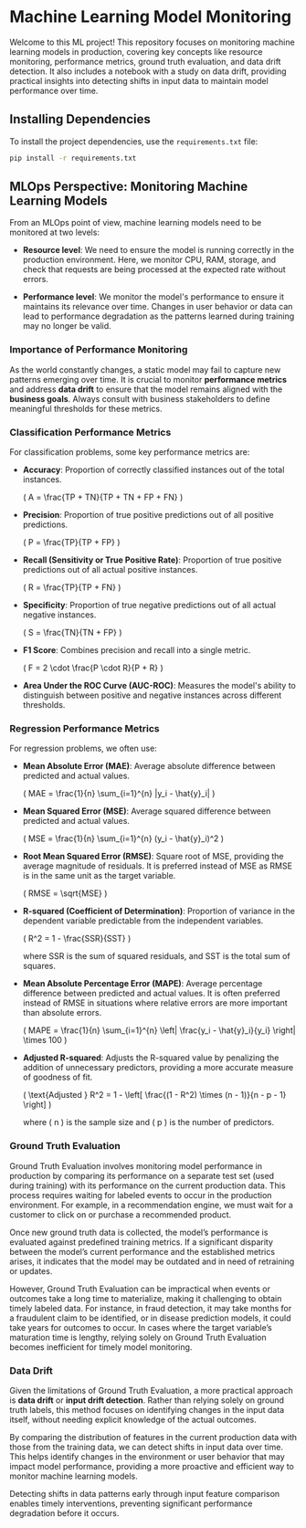 # Machine Learning Model Monitoring

Welcome to this ML project! This repository focuses on monitoring machine learning models in production, covering key concepts like resource monitoring, performance metrics, ground truth evaluation, and data drift detection. It also includes a notebook with a study on data drift, providing practical insights into detecting shifts in input data to maintain model performance over time.

## Installing Dependencies

To install the project dependencies, use the `requirements.txt` file:

```sh
pip install -r requirements.txt
```

## MLOps Perspective: Monitoring Machine Learning Models

From an MLOps point of view, machine learning models need to be monitored at two levels:

- **Resource level**: We need to ensure the model is running correctly in the production environment. Here, we monitor CPU, RAM, storage, and check that requests are being processed at the expected rate without errors.
  
- **Performance level**: We monitor the model's performance to ensure it maintains its relevance over time. Changes in user behavior or data can lead to performance degradation as the patterns learned during training may no longer be valid.

### Importance of Performance Monitoring

As the world constantly changes, a static model may fail to capture new patterns emerging over time. It is crucial to monitor **performance metrics** and address **data drift** to ensure that the model remains aligned with the **business goals**. Always consult with business stakeholders to define meaningful thresholds for these metrics.

### Classification Performance Metrics

For classification problems, some key performance metrics are:

- **Accuracy**: Proportion of correctly classified instances out of the total instances.

  \( A = \frac{TP + TN}{TP + TN + FP + FN} \)

- **Precision**: Proportion of true positive predictions out of all positive predictions.

  \( P = \frac{TP}{TP + FP} \)

- **Recall (Sensitivity or True Positive Rate)**: Proportion of true positive predictions out of all actual positive instances.

  \( R = \frac{TP}{TP + FN} \)

- **Specificity**: Proportion of true negative predictions out of all actual negative instances.

  \( S = \frac{TN}{TN + FP} \)

- **F1 Score**: Combines precision and recall into a single metric.

  \( F = 2 \cdot \frac{P \cdot R}{P + R} \)

- **Area Under the ROC Curve (AUC-ROC)**: Measures the model's ability to distinguish between positive and negative instances across different thresholds.

### Regression Performance Metrics

For regression problems, we often use:

- **Mean Absolute Error (MAE)**: Average absolute difference between predicted and actual values.

  \( MAE = \frac{1}{n} \sum_{i=1}^{n} |y_i - \hat{y}_i| \)

- **Mean Squared Error (MSE)**: Average squared difference between predicted and actual values.

  \( MSE = \frac{1}{n} \sum_{i=1}^{n} (y_i - \hat{y}_i)^2 \)

- **Root Mean Squared Error (RMSE)**: Square root of MSE, providing the average magnitude of residuals. It is preferred instead of MSE as RMSE is in the same unit as the target variable.

  \( RMSE = \sqrt{MSE} \)

- **R-squared (Coefficient of Determination)**: Proportion of variance in the dependent variable predictable from the independent variables.

  \( R^2 = 1 - \frac{SSR}{SST} \)

  where SSR is the sum of squared residuals, and SST is the total sum of squares.

- **Mean Absolute Percentage Error (MAPE)**: Average percentage difference between predicted and actual values. It is often preferred instead of RMSE in situations where relative errors are more important than absolute errors. 

  \( MAPE = \frac{1}{n} \sum_{i=1}^{n} \left| \frac{y_i - \hat{y}_i}{y_i} \right| \times 100 \)

- **Adjusted R-squared**: Adjusts the R-squared value by penalizing the addition of unnecessary predictors, providing a more accurate measure of goodness of fit.

  \( \text{Adjusted } R^2 = 1 - \left[ \frac{(1 - R^2) \times (n - 1)}{n - p - 1} \right] \)

  where \( n \) is the sample size and \( p \) is the number of predictors.

### Ground Truth Evaluation

Ground Truth Evaluation involves monitoring model performance in production by comparing its performance on a separate test set (used during training) with its performance on the current production data. This process requires waiting for labeled events to occur in the production environment. For example, in a recommendation engine, we must wait for a customer to click on or purchase a recommended product.

Once new ground truth data is collected, the model’s performance is evaluated against predefined training metrics. If a significant disparity between the model’s current performance and the established metrics arises, it indicates that the model may be outdated and in need of retraining or updates.

However, Ground Truth Evaluation can be impractical when events or outcomes take a long time to materialize, making it challenging to obtain timely labeled data. For instance, in fraud detection, it may take months for a fraudulent claim to be identified, or in disease prediction models, it could take years for outcomes to occur. In cases where the target variable’s maturation time is lengthy, relying solely on Ground Truth Evaluation becomes inefficient for timely model monitoring.

### Data Drift

Given the limitations of Ground Truth Evaluation, a more practical approach is **data drift** or **input drift detection**. Rather than relying solely on ground truth labels, this method focuses on identifying changes in the input data itself, without needing explicit knowledge of the actual outcomes.

By comparing the distribution of features in the current production data with those from the training data, we can detect shifts in input data over time. This helps identify changes in the environment or user behavior that may impact model performance, providing a more proactive and efficient way to monitor machine learning models.

Detecting shifts in data patterns early through input feature comparison enables timely interventions, preventing significant performance degradation before it occurs.
